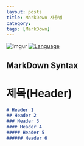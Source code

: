 ```yaml
---
layout: posts
title: MarkDown 사용법
category: 
tags: [MarkDown]
---
```


![Imgur](http://kirkstrobeck.github.io/whatismarkdown.com/img/markdown.png)
[![Language](https://img.shields.io/badge/Markdown-md-yellow)](https://daringfireball.net/projects/markdown/)


## MarkDown Syntax

# 제목(Header)
```markdown
# Header 1
## Header 2
### Header 3
#### Header 4
##### Header 5
###### Header 6
```
